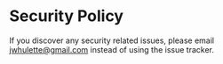 # Security Policy

If you discover any security related issues, please email jwhulette@gmail.com instead of using the issue tracker.